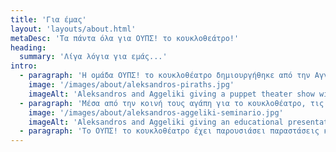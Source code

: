 ```yaml
---
title: 'Για έμας'
layout: 'layouts/about.html'
metaDesc: 'Τα πάντα όλα για ΟΥΠΣ! το κουκλοθεάτρο!'
heading:
  summary: 'Λίγα λόγια για εμάς...'
intro:
  - paragraph: 'Η ομάδα ΟΥΠΣ! το κουκλοθέατρο δημιουργήθηκε από την Αγγελική Γουναρίδη και τον Αλέξανδρο Μονοκάνδυλο όταν αποφάσισαν να ενώσουν τις δυνάμεις τους! Με όχημα το κουκλοθέατρο και σαν τρελοί οδηγοί οι 2 κουκλοπαίχτες ταξιδεύουν στην Ελλάδα και στο εξωτερικό σε σχολεία, πλατείες, κοινωνικά κέντρα, θέατρα αλλά και στο μυαλό σας!!!'
    image: '/images/about/aleksandros-piraths.jpg'
    imageAlt: 'Aleksandros and Aggeliki giving a puppet theater show with a pirate puppet and lady puppet.'
  - paragraph: 'Μέσα από την κοινή τους αγάπη για το κουκλοθέατρο, τις ιστορίες και τις παραστατικές τέχνες προσπαθούν να μιλήσουν για όλα αυτά που ονειρεύονται και πιστεύουν σε μικρούς και μεγάλους. Για να μάθετε τι σημαίνει ΟΥΠΣ! θα πρέπει να έρθετε σε µια παράσταση µας ή να βάλετε την φαντασία σας να δουλέψει…'
    image: '/images/about/aleksandros-aggeliki-seminario.jpg'
    imageAlt: 'Aleksandros and Aggeliki giving an educational presentation to a group of students, while also holding their baby.'
  - paragraph: 'Το ΟΥΠΣ! το κουκλοθέατρο έχει παρουσιάσει παραστάσεις και εργαστήρια σε συνεργασία με πολλούς φορείς, ιδρύματα, σχολεία, συλλόγους, και φεστιβάλ. Για να μάθετε περισσότερα για εμάς, συνεχίστε να διαβάζετε!'
---
```

